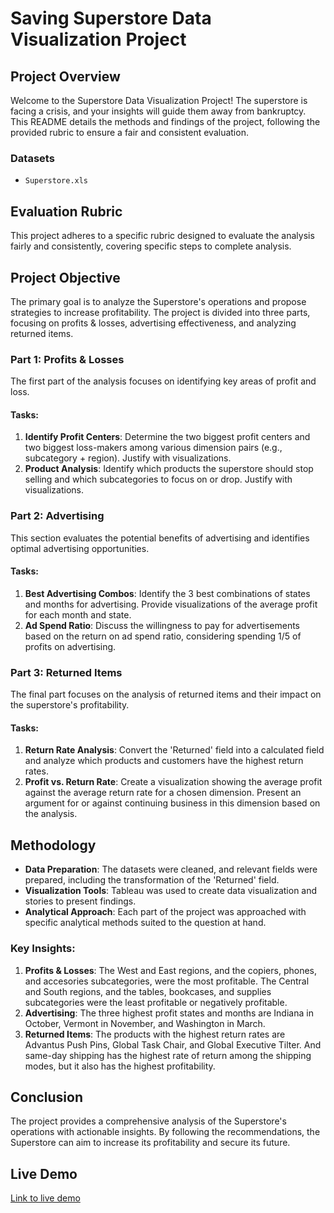 # Saving Superstore Data Visualization Project

## Project Overview

Welcome to the Superstore Data Visualization Project! The superstore is facing a crisis, and your insights will guide them away from bankruptcy. This README details the methods and findings of the project, following the provided rubric to ensure a fair and consistent evaluation.

### Datasets
- `Superstore.xls`

## Evaluation Rubric
This project adheres to a specific rubric designed to evaluate the analysis fairly and consistently, covering specific steps to complete analysis.

## Project Objective
The primary goal is to analyze the Superstore's operations and propose strategies to increase profitability. The project is divided into three parts, focusing on profits & losses, advertising effectiveness, and analyzing returned items.

### Part 1: Profits & Losses
The first part of the analysis focuses on identifying key areas of profit and loss.

#### Tasks:
1. **Identify Profit Centers**: Determine the two biggest profit centers and two biggest loss-makers among various dimension pairs (e.g., subcategory + region). Justify with visualizations.
2. **Product Analysis**: Identify which products the superstore should stop selling and which subcategories to focus on or drop. Justify with visualizations.

### Part 2: Advertising
This section evaluates the potential benefits of advertising and identifies optimal advertising opportunities.

#### Tasks:
1. **Best Advertising Combos**: Identify the 3 best combinations of states and months for advertising. Provide visualizations of the average profit for each month and state.
2. **Ad Spend Ratio**: Discuss the willingness to pay for advertisements based on the return on ad spend ratio, considering spending 1/5 of profits on advertising.

### Part 3: Returned Items
The final part focuses on the analysis of returned items and their impact on the superstore's profitability.

#### Tasks:
1. **Return Rate Analysis**: Convert the 'Returned' field into a calculated field and analyze which products and customers have the highest return rates.
2. **Profit vs. Return Rate**: Create a visualization showing the average profit against the average return rate for a chosen dimension. Present an argument for or against continuing business in this dimension based on the analysis.

## Methodology
- **Data Preparation**: The datasets were cleaned, and relevant fields were prepared, including the transformation of the 'Returned' field.
- **Visualization Tools**: Tableau was used to create data visualization and stories to present findings.
- **Analytical Approach**: Each part of the project was approached with specific analytical methods suited to the question at hand.

### Key Insights:
1. **Profits & Losses**: The West and East regions, and the copiers, phones, and accesories subcategories, were the most profitable. The Central and South regions, and the tables, bookcases, and supplies subcategories were the least profitable or negatively profitable.
2. **Advertising**: The three highest profit states and months are Indiana in October, Vermont in November, and Washington in March.
3. **Returned Items**: The products with the highest return rates are Advantus Push Pins, Global Task Chair, and Global Executive Tilter. And same-day shipping has the highest rate of return among the shipping modes, but it also has the highest profitability.

## Conclusion
The project provides a comprehensive analysis of the Superstore's operations with actionable insights. By following the recommendations, the Superstore can aim to increase its profitability and secure its future.

## Live Demo
[Link to live demo](https://public.tableau.com/views/SuperstoreDataVisualization_16962901720030/Part1ProfitsLosses?:language=en-US&:display_count=n&:origin=viz_share_link)
